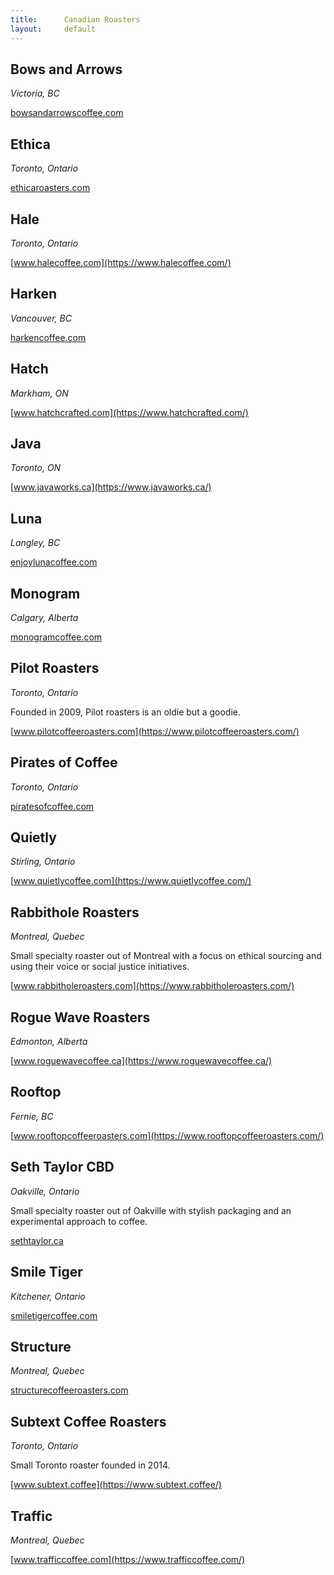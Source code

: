```yaml
---
title:      Canadian Roasters
layout:     default
---
```


## Bows and Arrows

<address>Victoria, BC</address>

[bowsandarrowscoffee.com](https://bowsandarrowscoffee.com/)

## Ethica

<address>Toronto, Ontario</address>

[ethicaroasters.com](https://ethicaroasters.com/)

## Hale

<address>Toronto, Ontario</address>

[www.halecoffee.com](https://www.halecoffee.com/)

## Harken

<address>Vancouver, BC</address>

[harkencoffee.com](https://harkencoffee.com/)

## Hatch

<address>Markham, ON</address>

[www.hatchcrafted.com](https://www.hatchcrafted.com/)

## Java

<address>Toronto, ON</address>

[www.javaworks.ca](https://www.javaworks.ca/)

## Luna

<address>Langley, BC</address>

[enjoylunacoffee.com](https://enjoylunacoffee.com/)

## Monogram

<address>Calgary, Alberta</address>

[monogramcoffee.com](https://monogramcoffee.com/)

## Pilot Roasters

<address>Toronto, Ontario</address>

Founded in 2009, Pilot roasters is an oldie but a goodie.

[www.pilotcoffeeroasters.com](https://www.pilotcoffeeroasters.com/)

## Pirates of Coffee

<address>Toronto, Ontario</address>

[piratesofcoffee.com](https://piratesofcoffee.com/)

## Quietly

<address>Stirling, Ontario</address>

[www.quietlycoffee.com](https://www.quietlycoffee.com/)

## Rabbithole Roasters

<address>Montreal, Quebec</address>

Small specialty roaster out of Montreal with a focus on ethical sourcing and
using their voice or social justice initiatives.

[www.rabbitholeroasters.com](https://www.rabbitholeroasters.com/)

## Rogue Wave Roasters

<address>Edmonton, Alberta</address>

[www.roguewavecoffee.ca](https://www.roguewavecoffee.ca/)

## Rooftop

<address>Fernie, BC</address>

[www.rooftopcoffeeroasters.com](https://www.rooftopcoffeeroasters.com/)

## Seth Taylor CBD

<address>Oakville, Ontario</address>

Small specialty roaster out of Oakville with stylish packaging and an
 experimental approach to coffee.

[sethtaylor.ca](https://sethtaylor.ca/)

## Smile Tiger

<address>Kitchener, Ontario</address>

[smiletigercoffee.com](https://smiletigercoffee.com/)

## Structure

<address>Montreal, Quebec</address>

[structurecoffeeroasters.com](https://structurecoffeeroasters.com/)

## Subtext Coffee Roasters

<address>Toronto, Ontario</address>

Small Toronto roaster founded in 2014.

[www.subtext.coffee](https://www.subtext.coffee/)

## Traffic

<address>Montreal, Quebec</address>

[www.trafficcoffee.com](https://www.trafficcoffee.com/)
